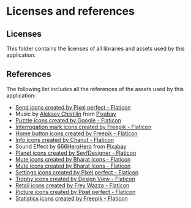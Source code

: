 # Licenses and references

## Licenses

This folder contains the licenses of all libraries and assets used by this application.

## References

The following list includes all the references of the assets used by this application:

- <a href="https://www.flaticon.com/free-icons/send" title="send icons">Send icons created by Pixel perfect - Flaticon</a>
- Music by <a href="https://pixabay.com/fr/users/lexin_music-28841948/?utm_source=link-attribution&utm_medium=referral&utm_campaign=music&utm_content=142838">Aleksey Chistilin</a> from <a href="https://pixabay.com//?utm_source=link-attribution&utm_medium=referral&utm_campaign=music&utm_content=142838">Pixabay</a>
- <a href="https://www.flaticon.com/free-icons/puzzle" title="puzzle icons">Puzzle icons created by Google - Flaticon</a>
- <a href="https://www.flaticon.com/free-icons/interrogation-mark" title="interrogation mark icons">Interrogation mark icons created by Freepik - Flaticon</a>
- <a href="https://www.flaticon.com/free-icons/home-button" title="home button icons">Home button icons created by Freepik - Flaticon</a>
- <a href="https://www.flaticon.com/free-icons/info" title="info icons">Info icons created by Chanut - Flaticon</a>
- Sound Effect by <a href="https://pixabay.com/fr/users/666herohero-25759907/?utm_source=link-attribution&utm_medium=referral&utm_campaign=music&utm_content=21156">666HeroHero</a> from <a href="https://pixabay.com/sound-effects//?utm_source=link-attribution&utm_medium=referral&utm_campaign=music&utm_content=21156">Pixabay</a>
- <a href="https://www.flaticon.com/free-icons/planet" title="planet icons">Planet icons created by SeyfDesigner - Flaticon</a>
- <a href="https://www.flaticon.com/free-icons/mute" title="mute icons">Mute icons created by Bharat Icons - Flaticon</a>
- <a href="https://www.flaticon.com/free-icons/mute" title="mute icons">Mute icons created by Bharat Icons - Flaticon</a>
- <a href="https://www.flaticon.com/free-icons/settings" title="settings icons">Settings icons created by Pixel perfect - Flaticon</a>
- <a href="https://www.flaticon.com/free-icons/trophy" title="trophy icons">Trophy icons created by Design View - Flaticon</a>
- <a href="https://www.flaticon.com/free-icons/retail" title="retail icons">Retail icons created by Frey Wazza - Flaticon</a>
- <a href="https://www.flaticon.com/free-icons/picture" title="picture icons">Picture icons created by Pixel perfect - Flaticon</a>
- <a href="https://www.flaticon.com/free-icons/statistics" title="statistics icons">Statistics icons created by Freepik - Flaticon</a>